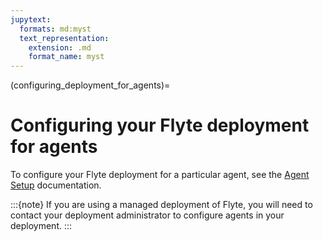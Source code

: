 ```yaml
---
jupytext:
  formats: md:myst
  text_representation:
    extension: .md
    format_name: myst
---
```


(configuring_deployment_for_agents)=
# Configuring your Flyte deployment for agents

To configure your Flyte deployment for a particular agent, see the [Agent Setup](https://docs.flyte.org/en/latest/deployment/agents/index.html) documentation.

:::{note}
If you are using a managed deployment of Flyte, you will need to contact your deployment administrator to configure agents in your deployment.
:::
